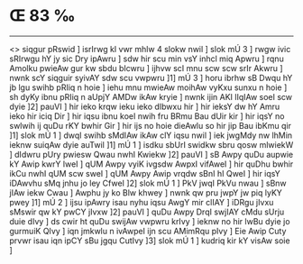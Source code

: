 # Œ 83 ‰
---
<> siqgur pRswid ] isrIrwg kI vwr mhlw 4 slokw nwil ]
slok mÚ 3 ] rwgw ivic sRIrwgu hY jy sic Dry ipAwru ] sdw hir scu min
vsY inhcl miq Apwru ] rqnu Amolku pwieAw gur kw sbdu bIcwru ]
ijhvw scI mnu scw scw srIr Akwru ] nwnk scY siqguir syivAY sdw scu
vwpwru ]1] mÚ 3 ] horu ibrhw sB Dwqu hY jb lgu swihb pRIiq n hoie ]
iehu mnu mwieAw moihAw vyKxu sunxu n hoie ] sh dyKy ibnu pRIiq n aUpjY
AMDw ikAw kryie ] nwnk ijin AKI lIqIAw soeI scw dyie ]2] pauVI ]
hir ieko krqw ieku ieko dIbwxu hir ] hir ieksY dw hY Amru ieko hir
iciq Dir ] hir iqsu ibnu koeI nwih fru BRmu Bau dUir kir ] hir iqsY no
swlwih ij quDu rKY bwhir Gir ] hir ijs no hoie dieAwlu so hir jip Bau
ibKmu qir ]1] slok mÚ 1 ] dwqI swihb sMdIAw ikAw clY iqsu nwil ]
iek jwgMdy nw lhMin ieknw suiqAw dyie auTwil ]1] mÚ 1 ] isdku sbUrI
swidkw sbru qosw mlwiekW ] dIdwru pUry pwiesw Qwau nwhI Kwiekw ]2]
pauVI ] sB Awpy quDu aupwie kY Awip kwrY lweI ] qUM Awpy vyiK ivgsdw
AwpxI vifAweI ] hir quDhu bwhir ikCu nwhI qUM scw sweI ] qUM Awpy
Awip vrqdw sBnI hI QweI ] hir iqsY iDAwvhu sMq jnhu jo ley CfweI
]2] slok mÚ 1 ] PkV jwqI PkVu nwau ] sBnw jIAw iekw Cwau ]
Awphu jy ko Blw khwey ] nwnk qw pru jwpY jw piq lyKY pwey ]1] mÚ 2 ]
ijsu ipAwry isau nyhu iqsu AwgY mir clIAY ] iDRgu jIvxu sMswir qw kY pwCY
jIvxw ]2] pauVI ] quDu Awpy DrqI swjIAY cMdu sUrju duie dIvy ] ds
cwir ht quDu swijAw vwpwru krIvy ] ieknw no hir lwBu dyie jo gurmuiK
QIvy ] iqn jmkwlu n ivAwpeI ijn scu AMimRqu pIvy ] Eie Awip Cuty
prvwr isau iqn ipCY sBu jgqu CutIvy ]3] slok mÚ 1 ] kudriq kir kY
visAw soie ]
####
